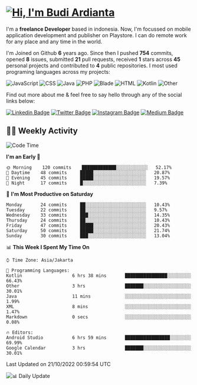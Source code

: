 # [![Hi, I'm Budi Ardianta](https://readme-typing-svg.herokuapp.com?size=24&vCenter=true&lines=%F0%9F%91%8B+Hi%2C+I'm+Budi+Ardianta+;%F0%9F%92%BB+Android+And+Web+Developer+)](https://git.io/typing-svg)

I'm a **freelance Developer** based in indonesia. Now, I'm focussed on mobile application development and publisher on Playstore. I can do remote work for any place and any time in the world.

I'm Joined on Github **6** years ago. Since then I pushed **754** commits, opened **8** issues, submitted **21** pull requests, received **1** stars across **45** personal projects and contributed to **4** public repositories.
I most used programing languages across my projects:

![JavaScript](https://img.shields.io/badge/-JavaScript-%23f1e05a?style=flat&logo=JavaScript&logoColor=white)
![CSS](https://img.shields.io/badge/-CSS-%23563d7c?style=flat&logo=CSS&logoColor=white)
![Java](https://img.shields.io/badge/-Java-%23b07219?style=flat&logo=Java&logoColor=white)
![PHP](https://img.shields.io/badge/-PHP-%234F5D95?style=flat&logo=PHP&logoColor=white)
![Blade](https://img.shields.io/badge/-Blade-%23f7523f?style=flat&logo=Blade&logoColor=white)
![HTML](https://img.shields.io/badge/-HTML-%23e34c26?style=flat&logo=HTML&logoColor=white)
![Kotlin](https://img.shields.io/badge/-Kotlin-%23A97BFF?style=flat&logo=Kotlin&logoColor=white)
![Other](https://img.shields.io/badge/-Other-%23ededed?style=flat&logo=Other&logoColor=white)

Find out more about me & feel free to say hello through any of the social links below:

[![Linkedin Badge](https://img.shields.io/badge/-budiardianata-blue?style=flat&logo=Linkedin&logoColor=white&link=https://www.linkedin.com/in/budiardianata/)](https://www.linkedin.com/in/budiardianata/)
[![Twitter Badge](https://img.shields.io/badge/-budiardianata-%231DA1F2.svg?style=flat&logo=twitter&logoColor=white&link=https://www.twitter.com/budiardianata)](https://www.linkedin.com/in/budiardianata/)
[![Instagram Badge](https://img.shields.io/badge/-budiardianata-purple?style=flat&logo=instagram&logoColor=white&link=https://instagram.com/budiardianata/)](https://instagram.com/budiardianata)
[![Medium Badge](https://img.shields.io/badge/-@budiardianata-%2312100E.svg?style=flat&logo=Medium&logoColor=white&link=https://medium.com/@budiardianata/)](https://medium.com/@budiardianata)

## 👨‍💻 Weekly Activity
<!--START_SECTION:waka-->
![Code Time](http://img.shields.io/badge/Code%20Time-1%2C185%20hrs%2014%20mins-blue)

**I'm an Early 🐤** 

```text
🌞 Morning    120 commits    █████████████░░░░░░░░░░░░   52.17% 
🌆 Daytime    48 commits     █████░░░░░░░░░░░░░░░░░░░░   20.87% 
🌃 Evening    45 commits     █████░░░░░░░░░░░░░░░░░░░░   19.57% 
🌙 Night      17 commits     █░░░░░░░░░░░░░░░░░░░░░░░░   7.39%

```
📅 **I'm Most Productive on Saturday** 

```text
Monday       24 commits     ██░░░░░░░░░░░░░░░░░░░░░░░   10.43% 
Tuesday      22 commits     ██░░░░░░░░░░░░░░░░░░░░░░░   9.57% 
Wednesday    33 commits     ███░░░░░░░░░░░░░░░░░░░░░░   14.35% 
Thursday     24 commits     ██░░░░░░░░░░░░░░░░░░░░░░░   10.43% 
Friday       47 commits     █████░░░░░░░░░░░░░░░░░░░░   20.43% 
Saturday     50 commits     █████░░░░░░░░░░░░░░░░░░░░   21.74% 
Sunday       30 commits     ███░░░░░░░░░░░░░░░░░░░░░░   13.04%

```


📊 **This Week I Spent My Time On** 

```text
⌚︎ Time Zone: Asia/Jakarta

💬 Programming Languages: 
Kotlin                   6 hrs 38 mins       ████████████████░░░░░░░░░   66.43% 
Other                    3 hrs               ███████░░░░░░░░░░░░░░░░░░   30.01% 
Java                     11 mins             ░░░░░░░░░░░░░░░░░░░░░░░░░   1.99% 
XML                      8 mins              ░░░░░░░░░░░░░░░░░░░░░░░░░   1.47% 
Markdown                 0 secs              ░░░░░░░░░░░░░░░░░░░░░░░░░   0.08%

🔥 Editors: 
Android Studio           6 hrs 59 mins       █████████████████░░░░░░░░   69.99% 
Google Calendar          3 hrs               ███████░░░░░░░░░░░░░░░░░░   30.01%

```


 Last Updated on 21/10/2022 00:59:54 UTC
<!--END_SECTION:waka-->

![📊 Daily Update](https://github.com/budiardianata/budiardianata/actions/workflows/update-activity.yml/badge.svg)
